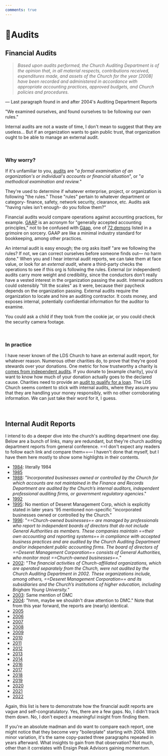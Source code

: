 ```yaml
---
comments: true
---
```

# 🔎Audits
## Financial Audits
>_Based upon audits performed, the Church Auditing Department is of the opinion that, in all material respects, contributions received, expenditures made, and assets of the Church for the year [2008] have been recorded and administered in accordance with appropriate accounting practices, approved budgets, and Church policies and procedures._

— Last paragraph found in and after 2004's Auditing Department Reports

"We examined ourselves, and found ourselves to be following our own rules."

Internal audits are not a waste of time, I don't mean to suggest that they are useless... But if an organization wants to gain public trust, that organization ought to be able to manage an external audit.

&nbsp;

### Why worry?
If it's unfamiliar to you, [audits](https://www.merriam-webster.com/dictionary/audit) are "_a formal examination of an organization's or individual's accounts or financial situation_", or "_a methodical examination and review._" 

They're used to determine if whatever enterprise, project, or organization is following "the rules." Those "rules" pertain to whatever department or category- finance, safety, network security, clearance, etc. Audits ask "having rules isn't enough- do you follow them?"

Financial audits would compare operations against accounting practices, for example. [GAAP](https://www.accounting.com/resources/gaap/) is an acronym for "generally accepted accounting principles," not to be confused with [Gäap](https://en.wikipedia.org/wiki/Gaap), one of [72 demons](https://en.wikipedia.org/wiki/The_Lesser_Key_of_Solomon#The_seventy-two_demons) listed in a grimoire on sorcery. GAAP are like a minimal industry standard for bookkeeping, among other practices.

An internal audit is easy enough; the org asks itself "are we following the rules? If not, we can correct ourselves before someone finds out— no harm done." When you and I hear internal audit reports, we can take them at face value, or look for an *external audit*, where a third-party checks the operations to see if this org is following the rules. External (or independent) audits carry more weight and credibility, since the conductors don't really have a vested interest in the organization passing the audit. Internal auditors could ostensibly "tilt the scales" as it were, because their paycheck depends on the organization passing. External audits require the organization to locate and hire an auditing contractor. It costs money, and exposes internal, potentially confidential information for the auditor to examine.

You could ask a child if they took from the cookie jar, or you could check the security camera footage.

&nbsp;

### In practice
I have never known of the LDS Church to have an external audit report, for whatever reason. Numerous other charities do, to prove that they're good stewards over your donations. One metric for how trustworthy a charity is [comes from independent audits](https://www.charitywatch.org/our-charity-rating-process#how-grades-are-calculated). If you donate to [example charity], you'd want to know how much of your donation actually goes to the declared cause. Charities need to provide an [audit to qualify for a loan](https://www.councilofnonprofits.org/running-nonprofit/nonprofit-audit-guidec/does-your-nonprofit-need-have-independent-audit). The LDS Church seems content to stick with internal audits, where they assure you that they are handling your money responsibly, with no other corroborating information. We can just take their word for it, I guess.

&nbsp;

## Internal Audit Reports
I intend to do a deeper dive into the church's auditing department one day. Below are a bunch of links, many are redundant, but they're church auditing department reports from general conference. ==I don't expect any readers to follow each link and compare them==— I haven't done that myself, but I have them here mostly to show some highlights in their contents.

- [1984](https://www.churchofjesuschrist.org/study/general-conference/1984/04/the-church-audit-committee-report?lang=eng): literally 1984
- [1985](https://www.churchofjesuschrist.org/study/general-conference/1986/04/the-church-audit-committee-report?lang=eng)
- [1988](https://www.churchofjesuschrist.org/study/general-conference/1989/04/the-church-audit-committee-report?lang=eng&id=p6#p6): "*Incorporated businesses owned or controlled by the Church for which accounts are not maintained in the Finance and Records Department are audited by the Church’s internal auditors, independent professional auditing firms, or government regulatory agencies*."
- [1992](https://www.churchofjesuschrist.org/study/general-conference/1993/04/the-church-audit-committee-report?lang=eng)
- [1995](https://www.churchofjesuschrist.org/study/general-conference/1996/04/the-church-audit-committee-report?lang=eng): No mention of Deseret Management Corp, which is explicitly stated in later years '95 mentioned non-specific "incorporated businesses owned or controlled by the Church."
- [1996](https://www.churchofjesuschrist.org/study/general-conference/1997/04/the-church-audit-committee-report?lang=eng&id=p6#p6): "*==Church-owned businesses== are managed by professionals who report to independent boards of directors that do not include General Authorities as members. These companies maintain ==their own accounting and reporting systems== in compliance with accepted business practices and are audited by the Church Auditing Department and/or independent public accounting firms. The board of directors of ==Deseret Management Corporation== consists of General Authorities, who monitor most ==Church-owned businesses==.*"
- [2002](https://www.churchofjesuschrist.org/study/general-conference/2003/04/church-auditing-department-report?lang=eng&id=p7#p7): "*The financial activities of Church-affiliated organizations, which are operated separately from the Church, were not audited by the Church Auditing Department in 2002. These organizations include, among others, ==Deseret Management Corporation== and its subsidiaries and the Church’s institutions of higher education, including Brigham Young University.*"
- [2003](https://www.churchofjesuschrist.org/study/general-conference/2004/04/church-auditing-department-report-2003?lang=eng): Same mention of DMC
- [2004](https://www.churchofjesuschrist.org/study/general-conference/2005/04/church-auditing-department-report-2004?lang=eng): "hmm, maybe we shouldn't draw attention to DMC." Note that from this year forward, the reports are (nearly) identical.
- [2005](https://www.churchofjesuschrist.org/study/general-conference/2006/04/church-auditing-department-report-2005?lang=eng)
- [2006](https://www.churchofjesuschrist.org/study/general-conference/2007/04/church-auditing-department-report-2006?lang=eng)
- [2007](https://www.churchofjesuschrist.org/study/general-conference/2008/04/church-auditing-department-report-2007?lang=eng)
- [2008](https://www.churchofjesuschrist.org/study/general-conference/2009/04/church-auditing-department-report-2008?lang=eng)
- [2009](https://www.churchofjesuschrist.org/study/general-conference/2010/04/church-auditing-department-report-2009?lang=eng)
- [2010](https://www.churchofjesuschrist.org/study/general-conference/2011/04/church-auditing-department-report-2010?lang=eng)
- [2011](https://www.churchofjesuschrist.org/study/general-conference/2012/04/church-auditing-department-report-2011?lang=eng)
- [2012](https://www.churchofjesuschrist.org/study/general-conference/2013/04/church-auditing-department-report-2012?lang=eng)
- [2013](https://www.churchofjesuschrist.org/study/general-conference/2014/04/church-auditing-department-report-2013?lang=eng)
- [2014](https://www.churchofjesuschrist.org/study/general-conference/2015/04/church-auditing-department-report-2014?lang=eng)
- [2016](https://www.churchofjesuschrist.org/study/general-conference/2017/04/church-auditing-department-report-2016?lang=eng)
- [2017](https://www.churchofjesuschrist.org/study/general-conference/2018/04/church-auditing-department-report-2017?lang=eng)
- [2018](https://www.churchofjesuschrist.org/study/general-conference/2019/04/22jergensen?lang=eng)
- [2019](https://www.churchofjesuschrist.org/study/general-conference/2020/04/22jergensen?lang=eng)
- [2020](https://www.churchofjesuschrist.org/study/general-conference/2021/04/22larson?lang=eng)
- [2021](https://www.churchofjesuschrist.org/study/general-conference/2022/04/22larson?lang=eng)
- [2022](https://www.churchofjesuschrist.org/study/general-conference/2023/04/22larson?lang=eng)

Again, this list is here to demonstrate how the financial audit reports are vague and self-congratulatory. Yes, there are a few gaps. No, I didn't track them down. No, I don't expect a meaningful insight from finding them.

If you're an absolute madman and do want to compare each report, one might notice that they become very "boilerplate" starting with 2004. With minor variation, it's the same copy-pasted three paragraphs repeated in years afterward. What insights to gain from that observation? Not much, other than it correlates with Ensign Peak Advisors gaining momentum.